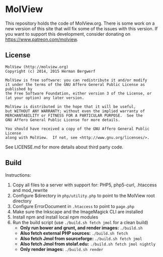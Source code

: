 MolView
=======
This repository holds the code of MolView.org. There is some work on a new 
version of this site that will fix some of the issues with this version.
If you want to support this development, consider donating on
https://www.patreon.com/molview.

License
---
```
MolView (http://molview.org)
Copyright (c) 2014, 2015 Herman Bergwerf

MolView is free software: you can redistribute it and/or modify
it under the terms of the GNU Affero General Public License as published by
the Free Software Foundation, either version 3 of the License, or
(at your option) any later version.

MolView is distributed in the hope that it will be useful,
but WITHOUT ANY WARRANTY; without even the implied warranty of
MERCHANTABILITY or FITNESS FOR A PARTICULAR PURPOSE.  See the
GNU Affero General Public License for more details.

You should have received a copy of the GNU Affero General Public License
along with MolView.  If not, see <http://www.gnu.org/licenses/>.
```
See LICENSE.md for more details about third party code.

Build
---
Instructions:

1. Copy all files to a server with support for: PHP5, php5-curl, .htaccess and mod_rewrite
2. Configure $directory in `php/utility.php` to point to the MolView root directory
3. Configure ErrorDocument in `.htaccess` to point to `page.php`
4. Make sure the Inkscape and the ImageMagick CLI are installed
5. Install npm and install local npm modules
6. Run the build script (use `./build.sh fetch jmol` for a clean build)
    - **Only run bower and grunt, and render images:** `./build.sh`
    - **Also fetch external PHP sources:** `./build.sh fetch`
    - **Also fetch Jmol from sourceforge:** `./build.sh fetch jmol`
    - **Also fetch Jmol from stolaf.edu:** `./build.sh fetch jmol nightly`
    - **Only render images:** `./build.sh render`
